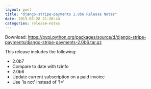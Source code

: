 ```yaml
---
layout: post
title: "django-stripe-payments 2.0b6 Release Notes"
date: 2013-03-28 21:26:44
categories: release-notes
---
```


Download: <https://pypi.python.org/packages/source/d/django-stripe-payments/django-stripe-payments-2.0b6.tar.gz>

This release includes the following:

* 2.0b7
* Compare to date with tzinfo
* 2.0b6
* Update current subscription on a paid invoice
* Use 'is not' instead of '!='
